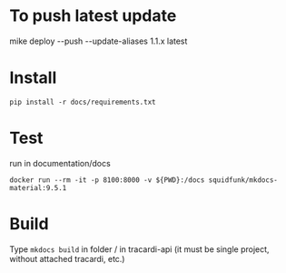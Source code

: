 # To push latest update

mike deploy --push --update-aliases 1.1.x latest


# Install
```
pip install -r docs/requirements.txt 
```


# Test
run in documentation/docs
```
docker run --rm -it -p 8100:8000 -v ${PWD}:/docs squidfunk/mkdocs-material:9.5.1
```

# Build
Type `mkdocs build` in folder / in tracardi-api (it must be single project, without attached tracardi, etc.)